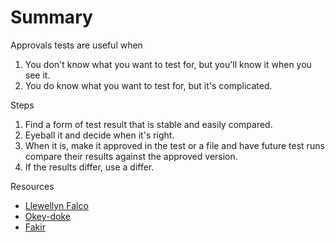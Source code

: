 Summary
=======

Approvals tests are useful when

1. You don't know what you want to test for, but you'll know it when you see it.
2. You do know what you want to test for, but it's complicated.

Steps

1. Find a form of test result that is stable and easily compared.
2. Eyeball it and decide when it's right.
3. When it is, make it approved in the test or a file and have future test runs
   compare their results against the approved version.
4. If the results differ, use a differ.

Resources

- [Llewellyn Falco](http://approvaltests.sourceforge.net/)
- [Okey-doke](http://github.com/dmcg/okeydoke)
- [Fakir](http://github.com/dmcg/fakir)